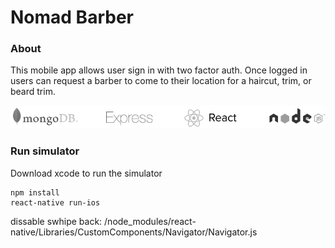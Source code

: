 # Nomad Barber
### About
This mobile app allows user sign in with two factor auth. Once logged in users can request a barber to come to their location for a haircut, trim, or beard trim.

![tech stack logos](img/tech-stack.png)


### Run simulator

Download xcode to run the simulator

```
npm install
react-native run-ios
```
dissable swhipe back: /node_modules/react-native/Libraries/CustomComponents/Navigator/Navigator.js
